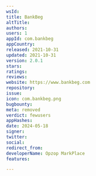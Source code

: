 ```yaml
---
wsId: 
title: BankBeg
altTitle: 
authors: 
users: 1
appId: com.bankbeg
appCountry: 
released: 2021-10-31
updated: 2021-10-31
version: 2.0.1
stars: 
ratings: 
reviews: 
website: https://www.bankbeg.com
repository: 
issue: 
icon: com.bankbeg.png
bugbounty: 
meta: removed
verdict: fewusers
appHashes: 
date: 2024-05-18
signer: 
twitter: 
social: 
redirect_from: 
developerName: Opzop MarkPlace
features: 

---
```


